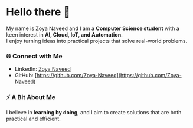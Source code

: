 # Hello there 👋

My name is Zoya Naveed and I am a **Computer Science student** with a keen interest in **AI, Cloud, IoT, and Automation**.  
I enjoy turning ideas into practical projects that solve real-world problems.

### 🌐 Connect with Me

- LinkedIn: [Zoya Naveed](https://www.linkedin.com/in/zoya-naveed-b5b3202b2/)
- GitHub: [https://github.com/Zoya-Naveed](https://github.com/Zoya-Naveed)
  
### ⚡ A Bit About Me
I believe in **learning by doing**, and I aim to create solutions that are both practical and efficient.
